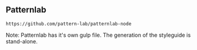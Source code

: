 ## Patternlab
```
https://github.com/pattern-lab/patternlab-node
```
Note: Patternlab has it's own gulp file. The generation of the styleguide is stand-alone.